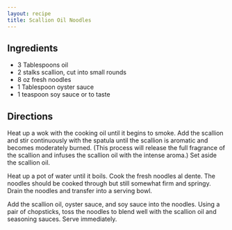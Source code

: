 ```yaml
---
layout: recipe
title: Scallion Oil Noodles
---
```


## Ingredients

* 3 Tablespoons oil
* 2 stalks scallion, cut into small rounds
* 8 oz fresh noodles
* 1 Tablespoon oyster sauce
* 1 teaspoon soy sauce or to taste

## Directions

Heat up a wok with the cooking oil until it begins to smoke. Add the
scallion and stir continuously with the spatula until the scallion is
aromatic and becomes moderately burned. (This process will release the
full fragrance of the scallion and infuses the scallion oil with the
intense aroma.) Set aside the scallion oil.

Heat up a pot of water until it boils. Cook the fresh noodles al dente.
The noodles should be cooked through but still somewhat firm and
springy. Drain the noodles and transfer into a serving bowl.

Add the scallion oil, oyster sauce, and soy sauce into the noodles.
Using a pair of chopsticks, toss the noodles to blend well with the
scallion oil and seasoning sauces. Serve immediately.
